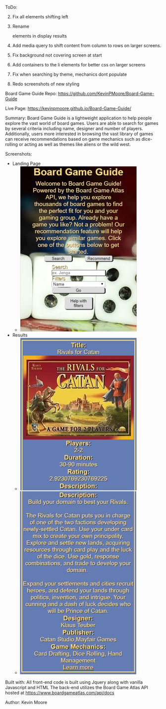 ToDo:

2. Fix all elements shifting left

3. Rename <div> elements in display results

4. Add media query to shift content from column to rows on larger screens.

6. Fix background not covering screen at start

7. Add containers to the li elements for better css on larger screens

8. Fix when searching by theme, mechanics dont populate

9. Redo screenshots of new styling

Board Game Guide
Repo: https://github.com/KevinPMoore/Board-Game-Guide

Live Page: https://kevinpmoore.github.io/Board-Game-Guide/

Summary:
Board Game Guide is a lightweight application to help people explore the vast world of board games.
Users are able to search for games by several criteria including name, designer and number of players.
Additionally, users more interested in browsing the vast library of games can receive recommendations
based on game mechanics such as dice-rolling or acting as well as themes like aliens or the wild west.

Screenshots:
* Landing Page
    * ![a set of dice on a table](./imgs/landing.png)
* Results
    * ![game title, cover image, player count and duration](./imgs/result1.png)
    * ![game description, credits and a link to the official page](./imgs/result2.png)

Built with:
All front-end code is built using Jquery along with vanilla Javascript and HTML
The back-end utilizes the Board Game Atlas API hosted at https://www.boardgameatlas.com/api/docs


Author:
Kevin Moore